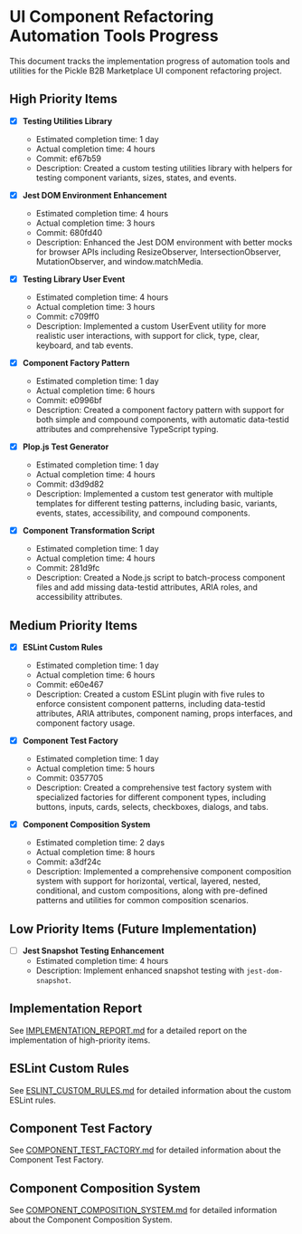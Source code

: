 # UI Component Refactoring Automation Tools Progress

This document tracks the implementation progress of automation tools and utilities for the Pickle B2B Marketplace UI component refactoring project.

## High Priority Items

- [x] **Testing Utilities Library**
  - Estimated completion time: 1 day
  - Actual completion time: 4 hours
  - Commit: ef67b59
  - Description: Created a custom testing utilities library with helpers for testing component variants, sizes, states, and events.

- [x] **Jest DOM Environment Enhancement**
  - Estimated completion time: 4 hours
  - Actual completion time: 3 hours
  - Commit: 680fd40
  - Description: Enhanced the Jest DOM environment with better mocks for browser APIs including ResizeObserver, IntersectionObserver, MutationObserver, and window.matchMedia.

- [x] **Testing Library User Event**
  - Estimated completion time: 4 hours
  - Actual completion time: 3 hours
  - Commit: c709ff0
  - Description: Implemented a custom UserEvent utility for more realistic user interactions, with support for click, type, clear, keyboard, and tab events.

- [x] **Component Factory Pattern**
  - Estimated completion time: 1 day
  - Actual completion time: 6 hours
  - Commit: e0996bf
  - Description: Created a component factory pattern with support for both simple and compound components, with automatic data-testid attributes and comprehensive TypeScript typing.

- [x] **Plop.js Test Generator**
  - Estimated completion time: 1 day
  - Actual completion time: 4 hours
  - Commit: d3d9d82
  - Description: Implemented a custom test generator with multiple templates for different testing patterns, including basic, variants, events, states, accessibility, and compound components.

- [x] **Component Transformation Script**
  - Estimated completion time: 1 day
  - Actual completion time: 4 hours
  - Commit: 281d9fc
  - Description: Created a Node.js script to batch-process component files and add missing data-testid attributes, ARIA roles, and accessibility attributes.

## Medium Priority Items

- [x] **ESLint Custom Rules**
  - Estimated completion time: 1 day
  - Actual completion time: 6 hours
  - Commit: e60e467
  - Description: Created a custom ESLint plugin with five rules to enforce consistent component patterns, including data-testid attributes, ARIA attributes, component naming, props interfaces, and component factory usage.

- [x] **Component Test Factory**
  - Estimated completion time: 1 day
  - Actual completion time: 5 hours
  - Commit: 0357705
  - Description: Created a comprehensive test factory system with specialized factories for different component types, including buttons, inputs, cards, selects, checkboxes, dialogs, and tabs.

- [x] **Component Composition System**
  - Estimated completion time: 2 days
  - Actual completion time: 8 hours
  - Commit: a3df24c
  - Description: Implemented a comprehensive component composition system with support for horizontal, vertical, layered, nested, conditional, and custom compositions, along with pre-defined patterns and utilities for common composition scenarios.

## Low Priority Items (Future Implementation)

- [ ] **Jest Snapshot Testing Enhancement**
  - Estimated completion time: 4 hours
  - Description: Implement enhanced snapshot testing with `jest-dom-snapshot`.

## Implementation Report

See [IMPLEMENTATION_REPORT.md](IMPLEMENTATION_REPORT.md) for a detailed report on the implementation of high-priority items.

## ESLint Custom Rules

See [ESLINT_CUSTOM_RULES.md](docs/ESLINT_CUSTOM_RULES.md) for detailed information about the custom ESLint rules.

## Component Test Factory

See [COMPONENT_TEST_FACTORY.md](docs/COMPONENT_TEST_FACTORY.md) for detailed information about the Component Test Factory.

## Component Composition System

See [COMPONENT_COMPOSITION_SYSTEM.md](docs/COMPONENT_COMPOSITION_SYSTEM.md) for detailed information about the Component Composition System.
